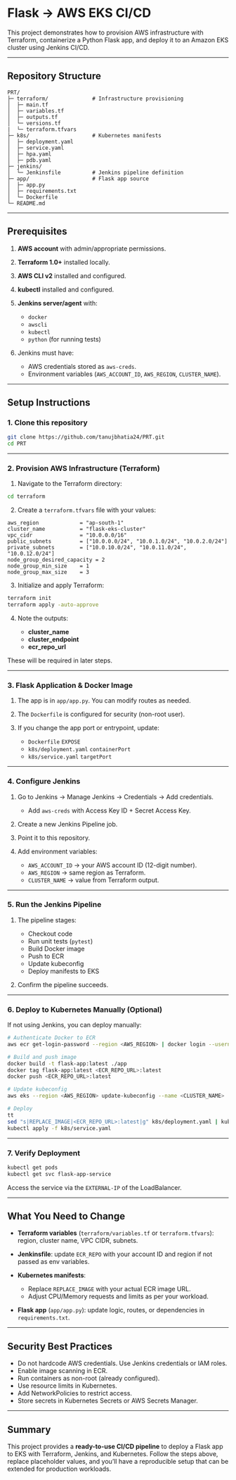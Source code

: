 # Flask → AWS EKS CI/CD

This project demonstrates how to provision AWS infrastructure with Terraform, containerize a Python Flask app, and deploy it to an Amazon EKS cluster using Jenkins CI/CD.

---

## Repository Structure

```
PRT/
├─ terraform/              # Infrastructure provisioning
│  ├─ main.tf
│  ├─ variables.tf
│  ├─ outputs.tf
│  └─ versions.tf
|  └─ terraform.tfvars
├─ k8s/                    # Kubernetes manifests
│  ├─ deployment.yaml
│  ├─ service.yaml
│  ├─ hpa.yaml
│  ├─ pdb.yaml
├─ jenkins/
│  └─ Jenkinsfile          # Jenkins pipeline definition
├─ app/                    # Flask app source
│  ├─ app.py
│  ├─ requirements.txt
│  └─ Dockerfile
└─ README.md
```

---

## Prerequisites

1. **AWS account** with admin/appropriate permissions.
2. **Terraform 1.0+** installed locally.
3. **AWS CLI v2** installed and configured.
4. **kubectl** installed and configured.
5. **Jenkins server/agent** with:

   * `docker`
   * `awscli`
   * `kubectl`
   * `python` (for running tests)
6. Jenkins must have:

   * AWS credentials stored as `aws-creds`.
   * Environment variables (`AWS_ACCOUNT_ID`, `AWS_REGION`, `CLUSTER_NAME`).

---

## Setup Instructions

### 1. Clone this repository

```bash
git clone https://github.com/tanujbhatia24/PRT.git
cd PRT
```

---

### 2. Provision AWS Infrastructure (Terraform)

1. Navigate to the Terraform directory:

```bash
cd terraform
```

2. Create a `terraform.tfvars` file with your values:

```hcl
aws_region             = "ap-south-1"
cluster_name           = "flask-eks-cluster"
vpc_cidr               = "10.0.0.0/16"
public_subnets         = ["10.0.0.0/24", "10.0.1.0/24", "10.0.2.0/24"]
private_subnets        = ["10.0.10.0/24", "10.0.11.0/24", "10.0.12.0/24"]
node_group_desired_capacity = 2
node_group_min_size    = 1
node_group_max_size    = 3
```

3. Initialize and apply Terraform:

```bash
terraform init
terraform apply -auto-approve
```

4. Note the outputs:

   * **cluster\_name**
   * **cluster\_endpoint**
   * **ecr\_repo\_url**

These will be required in later steps.

---

### 3. Flask Application & Docker Image

1. The app is in `app/app.py`. You can modify routes as needed.
2. The `Dockerfile` is configured for security (non-root user).
3. If you change the app port or entrypoint, update:

   * `Dockerfile` `EXPOSE`
   * `k8s/deployment.yaml` `containerPort`
   * `k8s/service.yaml` `targetPort`

---

### 4. Configure Jenkins

1. Go to Jenkins → Manage Jenkins → Credentials → Add credentials.

   * Add `aws-creds` with Access Key ID + Secret Access Key.
2. Create a new Jenkins Pipeline job.
3. Point it to this repository.
4. Add environment variables:

   * `AWS_ACCOUNT_ID` → your AWS account ID (12-digit number).
   * `AWS_REGION` → same region as Terraform.
   * `CLUSTER_NAME` → value from Terraform output.

---

### 5. Run the Jenkins Pipeline

1. The pipeline stages:

   * Checkout code
   * Run unit tests (`pytest`)
   * Build Docker image
   * Push to ECR
   * Update kubeconfig
   * Deploy manifests to EKS

2. Confirm the pipeline succeeds.

---

### 6. Deploy to Kubernetes Manually (Optional)

If not using Jenkins, you can deploy manually:

```bash
# Authenticate Docker to ECR
aws ecr get-login-password --region <AWS_REGION> | docker login --username AWS --password-stdin <AWS_ACCOUNT_ID>.dkr.ecr.<AWS_REGION>.amazonaws.com

# Build and push image
docker build -t flask-app:latest ./app
docker tag flask-app:latest <ECR_REPO_URL>:latest
docker push <ECR_REPO_URL>:latest

# Update kubeconfig
aws eks --region <AWS_REGION> update-kubeconfig --name <CLUSTER_NAME>

# Deploy
tt
sed "s|REPLACE_IMAGE|<ECR_REPO_URL>:latest|g" k8s/deployment.yaml | kubectl apply -f -
kubectl apply -f k8s/service.yaml
```

---

### 7. Verify Deployment

```bash
kubectl get pods
kubectl get svc flask-app-service
```

Access the service via the `EXTERNAL-IP` of the LoadBalancer.

---

## What You Need to Change

* **Terraform variables** (`terraform/variables.tf` or `terraform.tfvars`): region, cluster name, VPC CIDR, subnets.
* **Jenkinsfile**: update `ECR_REPO` with your account ID and region if not passed as env variables.
* **Kubernetes manifests**:

  * Replace `REPLACE_IMAGE` with your actual ECR image URL.
  * Adjust CPU/Memory requests and limits as per your workload.
* **Flask app** (`app/app.py`): update logic, routes, or dependencies in `requirements.txt`.

---

## Security Best Practices

* Do not hardcode AWS credentials. Use Jenkins credentials or IAM roles.
* Enable image scanning in ECR.
* Run containers as non-root (already configured).
* Use resource limits in Kubernetes.
* Add NetworkPolicies to restrict access.
* Store secrets in Kubernetes Secrets or AWS Secrets Manager.

---

## Summary

This project provides a **ready-to-use CI/CD pipeline** to deploy a Flask app to EKS with Terraform, Jenkins, and Kubernetes. Follow the steps above, replace placeholder values, and you’ll have a reproducible setup that can be extended for production workloads.
